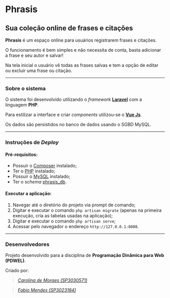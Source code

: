# Phrasis
## Sua coleção online de frases e citações

**Phrasis** é um espaço online para usuários registrarem frases e citações.

O funcionamento é bem simples e não necessita de conta, basta adicionar a frase e seu autor e salvar!

Na tela inicial o usuário vê todas as frases salvas e tem a opção de editar ou excluir uma frase ou citação.

---
### Sobre o sistema

O sistema foi desenvolvido utilizando o *framework* **[Laravel](https://laravel.com 'Saiba mais')** com a linguagem **PHP**.

Para estilizar a interface e criar *components* utilizou-se o **[Vue Js](https://vuejs.org/ 'Saiba mais')**.

Os dados são persistidos no banco de dados usando o SGBD MySQL.

---
### Instruções de *Deploy*

#### Pré-requisitos:
* Possuir o [Composer](https://getcomposer.org/ 'Saiba mais') instalado;
* Ter o [PHP](http://php.net/manual/en/install.php 'Saiba mais') instalado;
* Possuir o [MySQL](https://dev.mysql.com/doc/mysql-installation-excerpt/5.7/en/ 'Saiba mais') instalado;
* Ter o *schema* [phrasis_db](https://github.com/fabioTowers/phrasis/blob/main/phrasis_db.sql 'Script de criação').

#### Executar a aplicação:
1. Navegar até o diretório do projeto via prompt de comando;
2. Digitar e executar o comando `php artisan migrate` (apenas na primeira execução, cria as tabelas usadas na aplicação);
2. Digitar e executar o comando `php artisan serve`;
3. Acessar pelo navegador o endereço `http://127.0.0.1:8000`.

---
### Desenvolvedores

Projeto desenvolvido para a disciplina de **Programação Dinâmica para Web (PDWEL)**.

Criado por:

> *[Carolina de Moraes (SP3030571)](https://github.com/CarolinaMoraes 'Ver perfil no GitHub')*

> *[Fabio Mendes (SP3023184)](https://github.com/fabioTowers 'Ver perfil no GitHub')*

